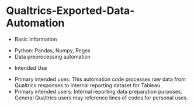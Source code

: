 # Qualtrics-Exported-Data-Automation
 
* Basic Information 
- Python: Pandas, Numpy, Regex
- Data preprocessing automation

* Intended Use
- Primary intended uses: This automation code processes raw data from Qualtrics responses to internal reporting dataset for Tableau.
- Primary intended users: Internal reporting data preparation purposes. General Qualtrics users may reference lines of codes for personal uses.
